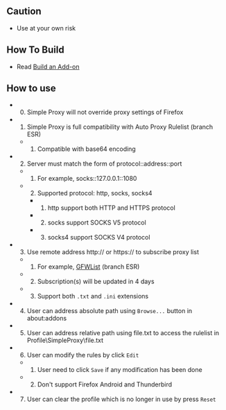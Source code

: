 ## Caution

- Use at your own risk

## How To Build

- Read [Build an Add-on](https://github.com/jc3213/Misc/blob/master/Manual/en-US/HowToBuild.md)

## How to use

- 0) Simple Proxy will not override proxy settings of Firefox 
- 1) Simple Proxy is full compatibility with Auto Proxy Rulelist (branch ESR)
  - 1) Compatible with base64 encoding
- 2) Server must match the form of protocol::address::port
  - 1) For example, socks::127.0.0.1::1080
  - 2) Supported protocol: http, socks, socks4
    - 1) http support both HTTP and HTTPS protocol
    - 2) socks support SOCKS V5 protocol
    - 3) socks4 support SOCKS V4 protocol
- 3) Use remote address http:// or https:// to subscribe proxy list
  - 1) For example, [GFWList](https://raw.githubusercontent.com/gfwlist/gfwlist/master/gfwlist.txt) (branch ESR)
  - 2) Subscription(s) will be updated in 4 days
  - 3) Support both `.txt` and `.ini` extensions
- 4) User can address absolute path using `Browse...` button in about:addons
- 5) User can address relative path using file.txt to access the rulelist in Profile\SimpleProxy\file.txt
- 6) User can modify the rules by click `Edit`
  - 1) User need to click `Save` if any modification has been done
  - 2) Don't support Firefox Android and Thunderbird
- 7) User can clear the profile which is no longer in use by press `Reset`
